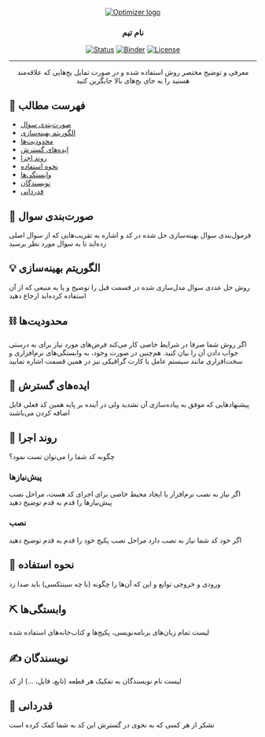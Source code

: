 <p align="center">
  <a href="" rel="noopener">
 <img src="http://optimizer.math.sharif.edu/wp-content/uploads/2021/02/optimizer.png" alt="Optimizer logo"></a>
</p>
<h3 align="center">نام تیم</h3>

<div align="center">

  [![Status](https://img.shields.io/badge/status-active-success.svg)]() 
  [![Binder](https://mybinder.org/badge_logo.svg)](https://mybinder.org/v2/gh/mtefagh/demos/HEAD)
  [![License](https://img.shields.io/badge/license-GPL-blue.svg)](https://github.com/mtefagh/demos/blob/master/LICENSE)

</div>

---

<p align="center"> معرفی و توضیح مختصر روش استفاده شده و در صورت تمایل بج‌هایی که علاقه‌مند هستید را به جای بج‌های بالا جایگزین کنید
    <br> 
</p>

## 📝 فهرست مطالب
- [صورت‌بندی سوال](#problem_statement)
- [الگوریتم بهینه‌سازی](#idea)
- [محدودیت‌ها](#limitations)
- [ایده‌های گسترش](#future_scope)
- [روند اجرا](#getting_started)
- [نحوه استفاده](#usage)
- [وابستگی‌ها](#tech_stack)
- [نویسندگان](#authors)
- [قدردانی](#acknowledgments)

## 🧐 صورت‌بندی سوال <a name = "problem_statement"></a>
فرمول‌بندی سوال بهینه‌سازی حل شده در کد و اشاره به تقریب‌هایی که از سوال اصلی زده‌اید تا به سوال مورد نظر برسید

## 💡 الگوریتم بهینه‌سازی <a name = "idea"></a>
روش حل عددی سوال مدل‌سازی شده در قسمت قبل را توضیح و یا به منبعی که از آن استفاده کرده‌اید ارجاع دهید

## ⛓️ محدودیت‌ها <a name = "limitations"></a>
اگر روش شما صرفا در شرایط خاصی کار می‌کند فرض‌های مورد نیاز برای به درستی جواب دادن آن را بیان کنید. هم‌چنین در صورت وجود، به وابستگی‌های نرم‌افزاری و سخت‌افزاری مانند سیستم عامل یا کارت گرافیکی نیز در همین قسمت اشاره نمایید

## 🚀 ایده‌های گسترش <a name = "future_scope"></a>
پیشنهادهایی که موفق به پیاده‌سازی آن نشدید ولی در آینده بر پایه همین کد فعلی قابل اضافه کردن می‌باشند

## 🏁 روند اجرا <a name = "getting_started"></a>
چگونه کد شما را می‌توان تست نمود؟

### پیش‌نیازها

اگر نیاز به نصب نرم‌افزار یا ایجاد محیط خاصی برای اجرای کد هست، مراحل نصب پیش‌نیازها را قدم به قدم توضیح دهید

### نصب

اگر خود کد شما نیاز به نصب دارد مراحل نصب پکیج خود را قدم به قدم توضیح دهید

## 🎈 نحوه استفاده <a name="usage"></a>
ورودی و خروجی توابع و این که آن‌ها را چگونه (با چه سینتکسی) باید صدا زد

## ⛏️ وابستگی‌ها <a name = "tech_stack"></a>
لیست تمام زبان‌های برنامه‌نویسی، پکیج‌ها و کتاب‌خانه‌های استفاده شده

## ✍️ نویسندگان <a name = "authors"></a>
لیست نام نویسندگان به تفکیک هر قطعه (تابع، فایل، ...) از کد

## 🎉 قدردانی <a name = "acknowledgments"></a>
تشکر از هر کسی که به نحوی در گسترش این کد به شما کمک کرده است
